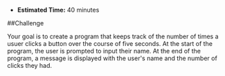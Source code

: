* **Estimated Time:** 40 minutes

##Challenge

Your goal is to create a program that keeps track of the number of times a usuer clicks a button over the course of five seconds. At the start of the program, the user is prompted to input their name. At the end of the program, a message is displayed with the user's name and the number of clicks they had.